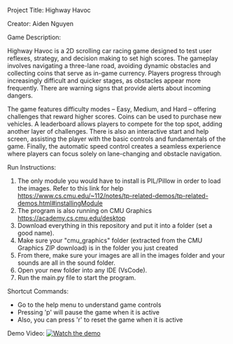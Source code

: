 
Project Title: Highway Havoc

Creator: Aiden Nguyen

Game Description:

Highway Havoc is a 2D scrolling car racing game designed to test user reflexes, strategy, and decision making to set high scores. The gameplay involves navigating a three-lane road, avoiding dynamic obstacles and collecting coins that serve as in-game currency. Players progress through increasingly difficult and quicker stages, as obstacles appear more frequently. There are warning signs that provide alerts about incoming dangers. 

The game features difficulty modes – Easy, Medium, and Hard – offering challenges that reward higher scores. Coins can be used to purchase new vehicles. A leaderboard allows players to compete for the top spot, adding another layer of challenges. There is also an interactive start and help screen, assisting the player with the basic controls and fundamentals of the game. Finally, the automatic speed control creates a seamless experience where players can focus solely on lane-changing and obstacle navigation. 

Run Instructions:

1. The only module you would have to install is PIL/Pillow in order to load the images. Refer to this link for help https://www.cs.cmu.edu/~112/notes/tp-related-demos/tp-related-demos.html#installingModule
2. The program is also running on CMU Graphics https://academy.cs.cmu.edu/desktop
3. Download everything in this repository and put it into a folder (set a good name).
4. Make sure your "cmu_graphics" folder (extracted from the CMU Graphics ZIP download) is in the folder you just created
5. From there, make sure your images are all in the images folder and your sounds are all in the sound folder.
6. Open your new folder into any IDE (VsCode). 
7. Run the main.py file to start the program.

Shortcut Commands:

- Go to the help menu to understand game controls
- Pressing 'p' will pause the game when it is active
- Also, you can press 'r' to reset the game when it is active

Demo Video:
[![Watch the demo](https://img.youtube.com/vi/HGRiirn2G5Y/0.jpg)](https://www.youtube.com/watch?v=HGRiirn2G5Y)

